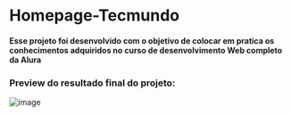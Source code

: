 # Homepage-Tecmundo
#### Esse projeto foi desenvolvido com o objetivo de colocar em pratica os conhecimentos adquiridos no curso de desenvolvimento Web completo da Alura

### Preview do resultado final do projeto:
![image](https://user-images.githubusercontent.com/41215700/213590813-3a1fc66a-de7e-4ef3-98b5-a6257fece083.png)
